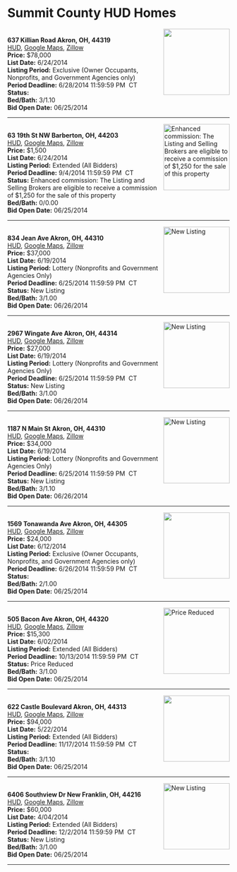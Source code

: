 # Summit County HUD Homes

[<img alt="" src="https://www.hudhomestore.com/pages/ImageShow.aspx?Case=412-558624" align="right" style="height:150px;">](http://www.hudhomestore.com/Listing/PropertyDetails.aspx?caseNumber=412-558624)  
**637 Killian Road Akron, OH, 44319**  
[HUD](http://www.hudhomestore.com/Listing/PropertyDetails.aspx?caseNumber=412-558624), [Google Maps](http://maps.google.com/maps?q=637+Killian+Road+Akron%2C+OH%2C+44319), [Zillow](http://www.zillow.com/homes/637+Killian+Road+Akron%2C+OH%2C+44319/)  
**Price:** $78,000  
**List Date:** 6/24/2014  
**Listing Period:** Exclusive (Owner Occupants, Nonprofits, and Government Agencies only)  
**Period Deadline:** 6/28/2014 11:59:59 PM  CT  
**Status:**   
**Bed/Bath:** 3/1.10  
**Bid Open Date:** 06/25/2014

***

[<img alt="Enhanced commission: The Listing and Selling Brokers are eligible to receive a commission of $1,250 for the sale of this property" src="https://www.hudhomestore.com/pages/ImageShow.aspx?Case=412-537707" align="right" style="height:150px;">](http://www.hudhomestore.com/Listing/PropertyDetails.aspx?caseNumber=412-537707)  
**63 19th St NW Barberton, OH, 44203**  
[HUD](http://www.hudhomestore.com/Listing/PropertyDetails.aspx?caseNumber=412-537707), [Google Maps](http://maps.google.com/maps?q=63+19th+St+NW+Barberton%2C+OH%2C+44203), [Zillow](http://www.zillow.com/homes/63+19th+St+NW+Barberton%2C+OH%2C+44203/)  
**Price:** $1,500  
**List Date:** 6/24/2014  
**Listing Period:** Extended (All Bidders)  
**Period Deadline:** 9/4/2014 11:59:59 PM  CT  
**Status:** Enhanced commission: The Listing and Selling Brokers are eligible to receive a commission of $1,250 for the sale of this property  
**Bed/Bath:** 0/0.00  
**Bid Open Date:** 06/25/2014

***

[<img alt="New Listing" src="https://www.hudhomestore.com/pages/ImageShow.aspx?Case=412-592365" align="right" style="height:150px;">](http://www.hudhomestore.com/Listing/PropertyDetails.aspx?caseNumber=412-592365)  
**834 Jean Ave Akron, OH, 44310**  
[HUD](http://www.hudhomestore.com/Listing/PropertyDetails.aspx?caseNumber=412-592365), [Google Maps](http://maps.google.com/maps?q=834+Jean+Ave+Akron%2C+OH%2C+44310), [Zillow](http://www.zillow.com/homes/834+Jean+Ave+Akron%2C+OH%2C+44310/)  
**Price:** $37,000  
**List Date:** 6/19/2014  
**Listing Period:** Lottery (Nonprofits and Government Agencies Only)  
**Period Deadline:** 6/25/2014 11:59:59 PM  CT  
**Status:** New Listing  
**Bed/Bath:** 3/1.00  
**Bid Open Date:** 06/26/2014

***

[<img alt="New Listing" src="https://www.hudhomestore.com/pages/ImageShow.aspx?Case=412-520662" align="right" style="height:150px;">](http://www.hudhomestore.com/Listing/PropertyDetails.aspx?caseNumber=412-520662)  
**2967 Wingate Ave Akron, OH, 44314**  
[HUD](http://www.hudhomestore.com/Listing/PropertyDetails.aspx?caseNumber=412-520662), [Google Maps](http://maps.google.com/maps?q=2967+Wingate+Ave+Akron%2C+OH%2C+44314), [Zillow](http://www.zillow.com/homes/2967+Wingate+Ave+Akron%2C+OH%2C+44314/)  
**Price:** $27,000  
**List Date:** 6/19/2014  
**Listing Period:** Lottery (Nonprofits and Government Agencies Only)  
**Period Deadline:** 6/25/2014 11:59:59 PM  CT  
**Status:** New Listing  
**Bed/Bath:** 3/1.00  
**Bid Open Date:** 06/26/2014

***

[<img alt="New Listing" src="https://www.hudhomestore.com/pages/ImageShow.aspx?Case=412-504837" align="right" style="height:150px;">](http://www.hudhomestore.com/Listing/PropertyDetails.aspx?caseNumber=412-504837)  
**1187 N Main St Akron, OH, 44310**  
[HUD](http://www.hudhomestore.com/Listing/PropertyDetails.aspx?caseNumber=412-504837), [Google Maps](http://maps.google.com/maps?q=1187+N+Main+St+Akron%2C+OH%2C+44310), [Zillow](http://www.zillow.com/homes/1187+N+Main+St+Akron%2C+OH%2C+44310/)  
**Price:** $34,000  
**List Date:** 6/19/2014  
**Listing Period:** Lottery (Nonprofits and Government Agencies Only)  
**Period Deadline:** 6/25/2014 11:59:59 PM  CT  
**Status:** New Listing  
**Bed/Bath:** 3/1.10  
**Bid Open Date:** 06/26/2014

***

[<img alt="" src="https://www.hudhomestore.com/pages/ImageShow.aspx?Case=412-534663" align="right" style="height:150px;">](http://www.hudhomestore.com/Listing/PropertyDetails.aspx?caseNumber=412-534663)  
**1569 Tonawanda Ave Akron, OH, 44305**  
[HUD](http://www.hudhomestore.com/Listing/PropertyDetails.aspx?caseNumber=412-534663), [Google Maps](http://maps.google.com/maps?q=1569+Tonawanda+Ave+Akron%2C+OH%2C+44305), [Zillow](http://www.zillow.com/homes/1569+Tonawanda+Ave+Akron%2C+OH%2C+44305/)  
**Price:** $24,000  
**List Date:** 6/12/2014  
**Listing Period:** Exclusive (Owner Occupants, Nonprofits, and Government Agencies only)  
**Period Deadline:** 6/26/2014 11:59:59 PM  CT  
**Status:**   
**Bed/Bath:** 2/1.00  
**Bid Open Date:** 06/25/2014

***

[<img alt="Price Reduced" src="https://www.hudhomestore.com/pages/ImageShow.aspx?Case=412-434307" align="right" style="height:150px;">](http://www.hudhomestore.com/Listing/PropertyDetails.aspx?caseNumber=412-434307)  
**505 Bacon Ave Akron, OH, 44320**  
[HUD](http://www.hudhomestore.com/Listing/PropertyDetails.aspx?caseNumber=412-434307), [Google Maps](http://maps.google.com/maps?q=505+Bacon+Ave+Akron%2C+OH%2C+44320), [Zillow](http://www.zillow.com/homes/505+Bacon+Ave+Akron%2C+OH%2C+44320/)  
**Price:** $15,300  
**List Date:** 6/02/2014  
**Listing Period:** Extended (All Bidders)  
**Period Deadline:** 10/13/2014 11:59:59 PM  CT  
**Status:** Price Reduced  
**Bed/Bath:** 3/1.00  
**Bid Open Date:** 06/25/2014

***

[<img alt="" src="https://www.hudhomestore.com/pages/ImageShow.aspx?Case=412-492396" align="right" style="height:150px;">](http://www.hudhomestore.com/Listing/PropertyDetails.aspx?caseNumber=412-492396)  
**622 Castle Boulevard Akron, OH, 44313**  
[HUD](http://www.hudhomestore.com/Listing/PropertyDetails.aspx?caseNumber=412-492396), [Google Maps](http://maps.google.com/maps?q=622+Castle+Boulevard+Akron%2C+OH%2C+44313), [Zillow](http://www.zillow.com/homes/622+Castle+Boulevard+Akron%2C+OH%2C+44313/)  
**Price:** $94,000  
**List Date:** 5/22/2014  
**Listing Period:** Extended (All Bidders)  
**Period Deadline:** 11/17/2014 11:59:59 PM  CT  
**Status:**   
**Bed/Bath:** 3/1.10  
**Bid Open Date:** 06/25/2014

***

[<img alt="New Listing" src="https://www.hudhomestore.com/pages/ImageShow.aspx?Case=412-535581" align="right" style="height:150px;">](http://www.hudhomestore.com/Listing/PropertyDetails.aspx?caseNumber=412-535581)  
**6406 Southview Dr New Franklin, OH, 44216**  
[HUD](http://www.hudhomestore.com/Listing/PropertyDetails.aspx?caseNumber=412-535581), [Google Maps](http://maps.google.com/maps?q=6406+Southview+Dr+New+Franklin%2C+OH%2C+44216), [Zillow](http://www.zillow.com/homes/6406+Southview+Dr+New+Franklin%2C+OH%2C+44216/)  
**Price:** $60,000  
**List Date:** 4/04/2014  
**Listing Period:** Extended (All Bidders)  
**Period Deadline:** 12/2/2014 11:59:59 PM  CT  
**Status:** New Listing  
**Bed/Bath:** 3/1.00  
**Bid Open Date:** 06/25/2014

***

